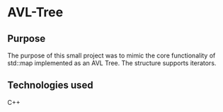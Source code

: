 # AVL-Tree

## Purpose

The purpose of this small project was to mimic the core functionality of std::map implemented as an AVL Tree. The structure supports iterators.

## Technologies used

C++
